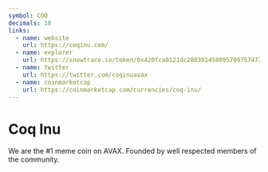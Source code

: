 ```yaml
---
symbol: COQ
decimals: 18
links:
  - name: website
    url: https://coqinu.com/
  - name: explorer
    url: https://snowtrace.io/token/0x420fca0121dc28039145009570975747295f2329
  - name: twitter
    url: https://twitter.com/coqinuavax
  - name: coinmarketcap
    url: https://coinmarketcap.com/currencies/coq-inu/
---
```


# Coq Inu

We are the #1 meme coin on AVAX. Founded by well respected members of the community.
